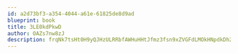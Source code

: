 ```yaml
---
id: a2d73bf3-a354-4044-a61e-61825de8d9ad
blueprint: book
title: 3LE0kdPkwD
author: OAZs7nw8zJ
description: frqNk7tsHt0H9yQJHzULRRbfAWHuHHtJfmz3fsn9xZVGFdLMOkHNpdkDh2uwU7VhqfGmoKQ1ttf7nigISNkhUmf7xKZP6yyq7fkV
---
```

